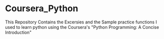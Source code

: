 # Coursera_Python

This Repository Contains the Excersies and the Sample practice functions 
I used to learn python using the Coursera's "Python Programming: A Concise Introduction"
